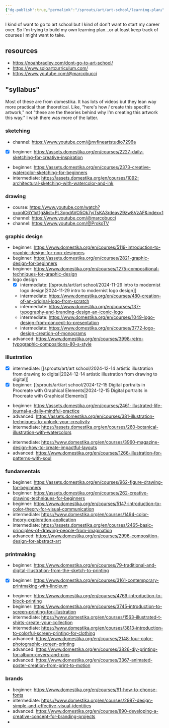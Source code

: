 ```yaml
---
{"dg-publish":true,"permalink":"/sprouts/art/art-school/learning-plan/","created":"2024-12-14T21:32:58.519-06:00","updated":"2025-01-03T14:56:50.091-06:00"}
---
```



I kind of want to go to art school but I kind of don't want to start my career over. So I'm trying to build my own learning plan...or at least keep track of courses I might want to take.

## resources

- https://noahbradley.com/dont-go-to-art-school/
- https://www.soloartcurriculum.com/
- https://www.youtube.com/@marcobucci

## "syllabus"

Most of these are from domestika. It has lots of videos but they lean way more practical than theoretical. Like, "here's how _I_ create this specific artwork," not "these are the theories behind why I'm creating this artwork this way." I wish there was more of the latter.

### sketching

- channel: https://www.youtube.com/@nvfineartstudio7296a 
- [x] beginner: https://assets.domestika.org/en/courses/2227-daily-sketching-for-creative-inspiration
- beginner: https://assets.domestika.org/en/courses/2373-creative-watercolor-sketching-for-beginners
- intermediate: https://assets.domestika.org/en/courses/1092-architectural-sketching-with-watercolor-and-ink
### drawing
- course: https://www.youtube.com/watch?v=xplC6Y1xt1g&list=PL3qndAVO5Ok7yiTsKA3rdeav29zw8VzAF&index=1
- channel: https://www.youtube.com/@marcobucci
- channel: https://www.youtube.com/@ProkoTV
### graphic design
- beginner: https://www.domestika.org/en/courses/5119-introduction-to-graphic-design-for-non-designers
- beginner: https://assets.domestika.org/en/courses/2821-graphic-design-for-beginners
- beginner: https://www.domestika.org/en/courses/1275-compositional-techniques-for-graphic-design
- logo design
	- [x] intermediate: [[sprouts/art/art school/2024-11-29 intro to modernist logo design\|2024-11-29 intro to modernist logo design]]
	- intermediate: https://www.domestika.org/en/courses/480-creation-of-an-original-logo-from-scratch
	- intermediate: https://www.domestika.org/en/courses/137-typography-and-branding-design-an-iconic-logo
	- intermediate: https://www.domestika.org/en/courses/1049-logo-design-from-concept-to-presentation
	- intermediate: https://www.domestika.org/en/courses/3772-logo-design-creation-of-monograms
- advanced: https://www.domestika.org/en/courses/3998-retro-typographic-compositions-80-s-style
### illustration
- [x] intermediate: [[sprouts/art/art school/2024-12-14 artistic illustration from drawing to digital\|2024-12-14 artistic illustration from drawing to digital]]
- [x] beginner: [[sprouts/art/art school/2024-12-15 Digital portraits in Procreate with Graphical Elements\|2024-12-15 Digital portraits in Procreate with Graphical Elements]]
- beginner: https://assets.domestika.org/en/courses/2461-illustrated-life-journal-a-daily-mindful-practice
- advanced: https://assets.domestika.org/en/courses/381-illustration-techniques-to-unlock-your-creativity
- intermediate: https://assets.domestika.org/en/courses/260-botanical-illustration-with-watercolors
* intermediate: https://www.domestika.org/en/courses/3960-magazine-design-how-to-create-impactful-layouts
* advanced: https://www.domestika.org/en/courses/1266-illustration-for-patterns-with-soul
### fundamentals
- beginner: https://assets.domestika.org/en/courses/962-figure-drawing-for-beginners
- beginner: https://assets.domestika.org/en/courses/262-creative-drawing-techniques-for-beginners
- beginner: https://www.domestika.org/en/courses/5147-introduction-to-color-theory-for-visual-communication
- intermediate: https://www.domestika.org/en/courses/1494-color-theory-exploration-application
- intermediate: https://assets.domestika.org/en/courses/2465-basic-principles-of-drawing-people-from-imagination
- advanced: https://www.domestika.org/en/courses/2996-composition-design-for-abstract-art

### printmaking
- beginner: https://www.domestika.org/en/courses/79-traditional-and-digital-illustration-from-the-sketch-to-printing
- [x] beginner: https://www.domestika.org/en/courses/3161-contemporary-printmaking-with-linoleum
- beginner: https://www.domestika.org/en/courses/4769-introduction-to-block-printing
- beginner: https://www.domestika.org/en/courses/3745-introduction-to-screen-printing-for-illustration
- intermediate: https://www.domestika.org/en/courses/1563-illustrated-t-shirts-create-your-collection
- intermediate: https://www.domestika.org/en/courses/3813-introduction-to-colorful-screen-printing-for-clothing
- advanced: https://www.domestika.org/en/courses/2148-four-color-photographic-screen-printing
- advanced: https://www.domestika.org/en/courses/3826-diy-printing-for-album-covers-and-pins
- advanced: https://www.domestika.org/en/courses/3367-animated-poster-creation-from-print-to-motion

### brands
- beginner: https://www.domestika.org/en/courses/91-how-to-choose-fonts
- intermediate: https://www.domestika.org/en/courses/2987-design-simple-and-effective-visual-identities
- advanced: https://www.domestika.org/en/courses/890-developing-a-creative-concept-for-branding-projects
- 